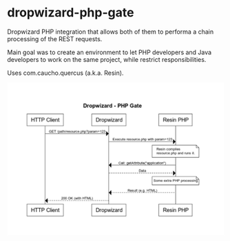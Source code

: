 # dropwizard-php-gate

Dropwizard PHP integration that allows both of them to performa a chain processing of the REST requests. 

Main goal was to create an environment to let PHP developers and Java developers to work on the same project, 
while restrict responsibilities.

Uses com.caucho.quercus (a.k.a. Resin).

![Diagram](https://github.com/AndreyLebedenko/dropwizard-php-gate/raw/master/Dropwizard-PHP-Gate.png)
